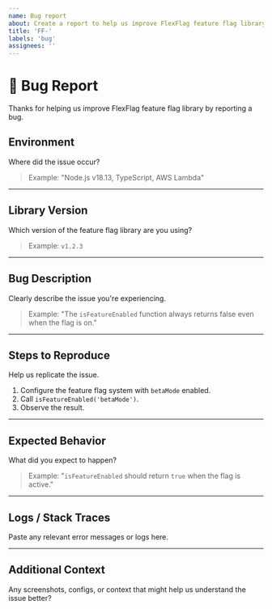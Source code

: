 ```yaml
---
name: Bug report
about: Create a report to help us improve FlexFlag feature flag library
title: 'FF-'
labels: 'bug'
assignees: ''
---
```


# 🐞 Bug Report

Thanks for helping us improve FlexFlag feature flag library by reporting a bug.

## Environment

Where did the issue occur?

> Example: "Node.js v18.13, TypeScript, AWS Lambda"

---

## Library Version

Which version of the feature flag library are you using?

> Example: `v1.2.3`

---

## Bug Description

Clearly describe the issue you're experiencing.

> Example: "The `isFeatureEnabled` function always returns false even when the flag is on."

---

## Steps to Reproduce

Help us replicate the issue.

1. Configure the feature flag system with `betaMode` enabled.
2. Call `isFeatureEnabled('betaMode')`.
3. Observe the result.

---

## Expected Behavior

What did you expect to happen?

> Example: "`isFeatureEnabled` should return `true` when the flag is active."

---

## Logs / Stack Traces

Paste any relevant error messages or logs here.

---

## Additional Context

Any screenshots, configs, or context that might help us understand the issue better?
